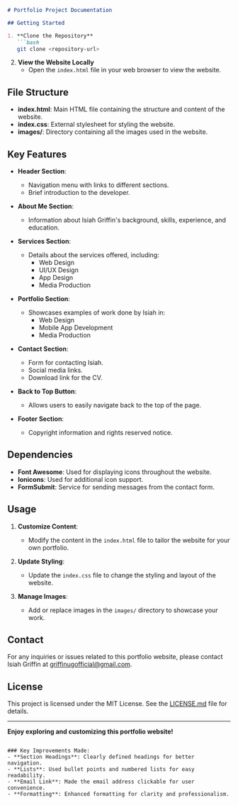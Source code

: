 
```markdown
# Portfolio Project Documentation

## Getting Started

1. **Clone the Repository**
   ```bash
   git clone <repository-url>
   ```

2. **View the Website Locally**
   - Open the `index.html` file in your web browser to view the website.

## File Structure

- **index.html**: Main HTML file containing the structure and content of the website.
- **index.css**: External stylesheet for styling the website.
- **images/**: Directory containing all the images used in the website.

## Key Features

- **Header Section**: 
  - Navigation menu with links to different sections.
  - Brief introduction to the developer.

- **About Me Section**: 
  - Information about Isiah Griffin's background, skills, experience, and education.

- **Services Section**: 
  - Details about the services offered, including:
    - Web Design
    - UI/UX Design
    - App Design
    - Media Production

- **Portfolio Section**: 
  - Showcases examples of work done by Isiah in:
    - Web Design
    - Mobile App Development
    - Media Production

- **Contact Section**: 
  - Form for contacting Isiah.
  - Social media links.
  - Download link for the CV.

- **Back to Top Button**: 
  - Allows users to easily navigate back to the top of the page.

- **Footer Section**: 
  - Copyright information and rights reserved notice.

## Dependencies

- **Font Awesome**: Used for displaying icons throughout the website.
- **Ionicons**: Used for additional icon support.
- **FormSubmit**: Service for sending messages from the contact form.

## Usage

1. **Customize Content**: 
   - Modify the content in the `index.html` file to tailor the website for your own portfolio.

2. **Update Styling**: 
   - Update the `index.css` file to change the styling and layout of the website.

3. **Manage Images**: 
   - Add or replace images in the `images/` directory to showcase your work.

## Contact

For any inquiries or issues related to this portfolio website, please contact Isiah Griffin at [griffinugofficial@gmail.com](mailto:griffinugofficial@gmail.com).

## License

This project is licensed under the MIT License. See the [LICENSE.md](LICENSE.md) file for details.

---

**Enjoy exploring and customizing this portfolio website!**
```

### Key Improvements Made:
- **Section Headings**: Clearly defined headings for better navigation.
- **Lists**: Used bullet points and numbered lists for easy readability.
- **Email Link**: Made the email address clickable for user convenience.
- **Formatting**: Enhanced formatting for clarity and professionalism.